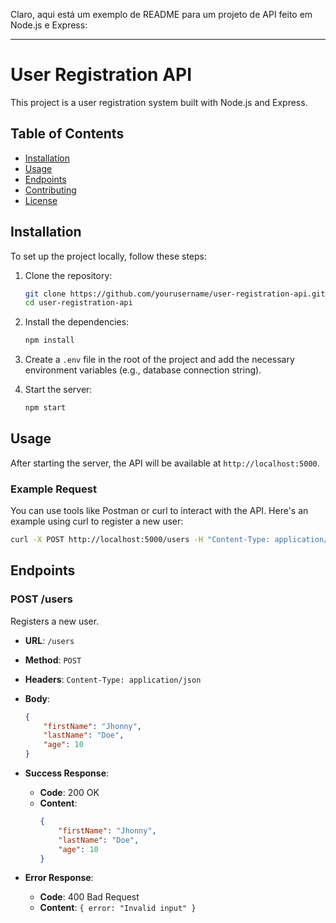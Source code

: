 Claro, aqui está um exemplo de README para um projeto de API feito em Node.js e Express:

---

# User Registration API

This project is a user registration system built with Node.js and Express.

## Table of Contents

- [Installation](#installation)
- [Usage](#usage)
- [Endpoints](#endpoints)
- [Contributing](#contributing)
- [License](#license)

## Installation

To set up the project locally, follow these steps:

1. Clone the repository:
    ```sh
    git clone https://github.com/yourusername/user-registration-api.git
    cd user-registration-api
    ```

2. Install the dependencies:
    ```sh
    npm install
    ```

3. Create a `.env` file in the root of the project and add the necessary environment variables (e.g., database connection string).

4. Start the server:
    ```sh
    npm start
    ```

## Usage

After starting the server, the API will be available at `http://localhost:5000`.

### Example Request

You can use tools like Postman or curl to interact with the API. Here's an example using curl to register a new user:

```sh
curl -X POST http://localhost:5000/users -H "Content-Type: application/json" -d '{"firstName":"Jhonny","lastName":"Doe","age":10}'
```

## Endpoints

### POST /users

Registers a new user.

- **URL**: `/users`
- **Method**: `POST`
- **Headers**: `Content-Type: application/json`
- **Body**:
    ```json
    {
        "firstName": "Jhonny",
        "lastName": "Doe",
        "age": 10
    }
    ```

- **Success Response**:
    - **Code**: 200 OK
    - **Content**:
        ```json
        {
            "firstName": "Jhonny",
            "lastName": "Doe",
            "age": 10
        }
        ```

- **Error Response**:
    - **Code**: 400 Bad Request
    - **Content**: `{ error: "Invalid input" }`


